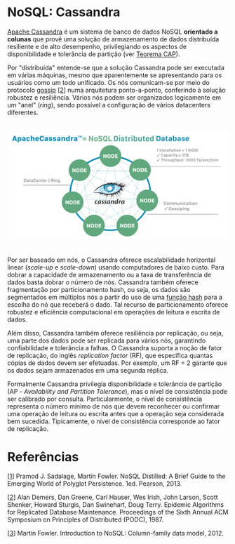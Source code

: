 # NoSQL: Cassandra

[Apache Cassandra](https://cassandra.apache.org) é um sistema de banco de dados NoSQL **orientado a colunas** que provê uma solução de armazenamento de dados distribuída resiliente e de alto desempenho, privilegiando os aspectos de disponibilidade e tolerância de partição (ver [Teorema CAP](https://en.wikipedia.org/wiki/CAP_theorem)).

Por "distribuída" entende-se que a solução Cassandra pode ser executada em várias máquinas, mesmo que aparentemente se apresentando para os usuários como um todo unificado. Os nós comunicam-se por meio do protocolo [gossip](https://en.wikipedia.org/wiki/Gossip_protocol) \[[2](#Demers-1987-PODC)\] numa arquitetura ponto-a-ponto, conferindo à solução robustez e resiliência. Vários nós podem ser organizados logicamente em um "anel" (*ring*), sendo possível a configuração de vários datacenters diferentes.

<p align="center">
<img width="700" vspace="20" src="images/cassandra.jpg">
</p>

Por ser baseado em nós, o Cassandra oferece escalabilidade horizontal linear (*scale-up* e *scale-down*) usando computadores de baixo custo. Para dobrar a capacidade de armazenamento ou a taxa de transferência de dados basta dobrar o número de nós. Cassandra também oferece fragmentação por particionamento hash, ou seja, os dados são segmentados em múltiplos nós a partir do uso de uma [função hash](https://en.wikipedia.org/wiki/Hash_function) para a escolha do nó que receberá o dado. Tal recurso de particionamento oferece robustez e eficiência computacional em operações de leitura e escrita de dados.

Além disso, Cassandra também oferece resiliência por replicação, ou seja, uma parte dos dados pode ser replicada para vários nós, garantindo confiabilidade e tolerância a falhas. O Cassandra suporta a noção de fator de replicação, do inglês *replication factor* (RF), que especifica quantas cópias de dados devem ser efetuadas. Por exemplo, um RF = 2 garante que os dados sejam armazenados em uma segunda réplica.

Formalmente Cassandra privilegia disponibilidade e tolerância de partição (AP - *Availability and Partition Tolerance*), mas o nível de consistência pode ser calibrado por consulta. Particularmente, o nível de consistência representa o número mínimo de nós que devem reconhecer ou confirmar uma operação de leitura ou escrita antes que a operação seja considerada bem sucedida. Tipicamente, o nível de consistência corresponde ao fator de replicação.

# Refer&ecirc;ncias

<a name="Sadalage-2013-BOOK"></a>\[[1][1]\] Pramod J. Sadalage, Martin Fowler. NoSQL Distilled: A Brief Guide to the Emerging World of Polyglot Persistence. 1ed. Pearson, 2013.

<a name="Demers-1987-PODC"></a>\[[2][2]\] Alan Demers, Dan Greene, Carl Hauser, Wes Irish, John Larson, Scott Shenker, Howard Sturgis, Dan Swinehart, Doug Terry. Epidemic Algorithms for Replicated Database Maintenance. Proceedings of the Sixth Annual ACM Symposium on Principles of Distributed (PODC), 1987.

<a name="Fowler-2012-VIDEO"></a>\[[3][3]\] Martin Fowler. Introduction to NoSQL: Column-family data model, 2012.

[1]: https://doi.org/10.5555/2381014
[2]: https://doi.org/10.1145%2F41840.41841
[3]: https://www.youtube.com/watch?v=qI_g07C_Q5I&t=1056s
